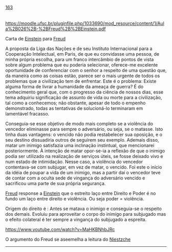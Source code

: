 [163](https://github.com/guilhermeprokisch/ideias/issues/163) 
###### 

https://moodle.ufsc.br/pluginfile.php/1033690/mod_resource/content/1/Aula%2B026%2B-%2BFreud%2B%2BEinstein.pdf


Carta de [Einstein](Einstein) para [Freud](Freud)


A proposta da Liga das Nações e de seu Instituto Internacional para a Cooperação Intelectual, em Paris, de que eu convidasse uma pessoa, de minha própria escolha, para um franco intercâmbio de pontos de vista sobre algum problema que eu poderia selecionar, oferece-me excelente oportunidade de conferenciar com o senhor a respeito de uma questão que, da maneira como as coisas estão, parece ser o mais urgente de todos os problemas que a civilização tem de enfrentar. Este é o problema: Existe alguma forma de livrar a humanidade da ameaça de guerra? É do conhecimento geral que, com o progresso da ciência de nossos dias, esse tema adquiriu significação de assunto de vida ou morte para a civilização, tal como a conhecemos; não obstante, apesar de todo o empenho demonstrado, todas as tentativas de solucioná-lo terminaram em lamentável fracasso.



Conseguia-se esse objetivo de modo mais completo se a violência do vencedor eliminasse para sempre o adversário, ou seja, se o matasse. Isto tinha duas vantagens: o vencido não podia restabelecer sua oposição, e o seu destino dissuadiria outros de seguirem seu exemplo. Ademais disso, matar um inimigo satisfazia uma inclinação instintual, que mencionarei posteriormente. À intenção de matar opor-se-ia a reflexão de que o inimigo podia ser utilizado na realização de serviços úteis, se fosse deixado vivo e num estado de intimidação. Nesse caso, a violência do vencedor contentava-se com subjugar, em vez de matar, o vencido. Foi este o início da idéia de poupar a vida de um inimigo, mas a partir daí o vencedor teve de contar com a oculta sede de vingança do adversário vencido e sacrificou uma parte de sua própria segurança.


[Freud](Freud) response a [Einstein](Einstein) que o estreito laço entre Direito e Poder é no fundo um laço entre direito e violência. Ou seja poder = violência. 

Origem do direito é : Antes se matava o inimigo e conseguia-se o respeito dos demais. Evoluiu para aproveitar o corpo do inimigo para subjugado mas o efeito colateral é ter sempre a vingança do subjugado a espreita.


https://www.youtube.com/watch?v=MaHKBNhbJRc

O argumento do Freud se aseemelha a leitura do [Niestzche](Niestzche)

-------------------------------------------------------------------------------


